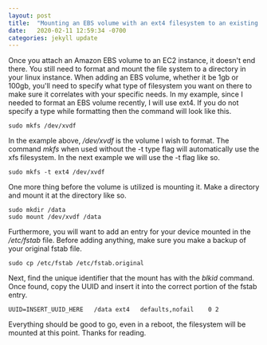 ```yaml
---
layout: post
title:  "Mounting an EBS volume with an ext4 filesystem to an existing EC2"
date:   2020-02-11 12:59:34 -0700
categories: jekyll update
---
```


Once you attach an Amazon EBS volume to an EC2 instance, it doesn't end there.  You still need to format and mount the file system to a directory in your linux instance.  When adding an EBS volume, whether it be 1gb or 100gb, you'll need to specify what type of filesystem you want on there to make sure it correlates with your specific needs.  In my example, since I needed to format an EBS volume recently, I will use ext4.  If you do not specify a type while formatting then the command will look like this.
```
sudo mkfs /dev/xvdf
```
In the example above, */dev/xvdf* is the volume I wish to format.  The command *mkfs* when used without the -t type flag will automatically use the xfs filesystem.  In the next example we will use the -t flag like so.
```
sudo mkfs -t ext4 /dev/xvdf
```
One more thing before the volume is utilized is mounting it.  Make a directory and mount it at the directory like so.
```
sudo mkdir /data
sudo mount /dev/xvdf /data
```
Furthermore, you will want to add an entry for your device mounted in the */etc/fstab* file.  Before adding anything, make sure you make a backup of your original fstab file.
```
sudo cp /etc/fstab /etc/fstab.original
```
Next, find the unique identifier that the mount has with the *blkid* command.  Once found, copy the UUID and insert it into the correct portion of the fstab entry.
```
UUID=INSERT_UUID_HERE   /data ext4   defaults,nofail    0 2
```
Everything should be good to go, even in a reboot, the filesystem will be mounted at this point.  Thanks for reading.